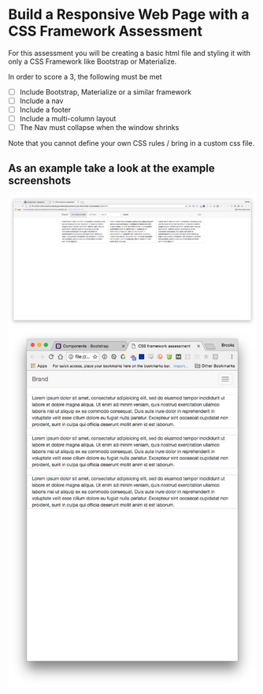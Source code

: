 # Build a Responsive Web Page with a CSS Framework Assessment

For this assessment you will be creating a basic html file and styling it with only a CSS Framework like Bootstrap or Materialize.

In order to score a 3, the following must be met

* [ ] Include Bootstrap, Materialize or a similar framework
* [ ] Include a nav
* [ ] Include a footer
* [ ] Include a multi-column layout
* [ ] The Nav must collapse when the window shrinks

Note that you cannot define your own CSS rules / bring in a custom css file.

## As an example take a look at the example screenshots

![Full Screen](demo-full-screen.png)
![Small window](demo-crunched-down.png)
